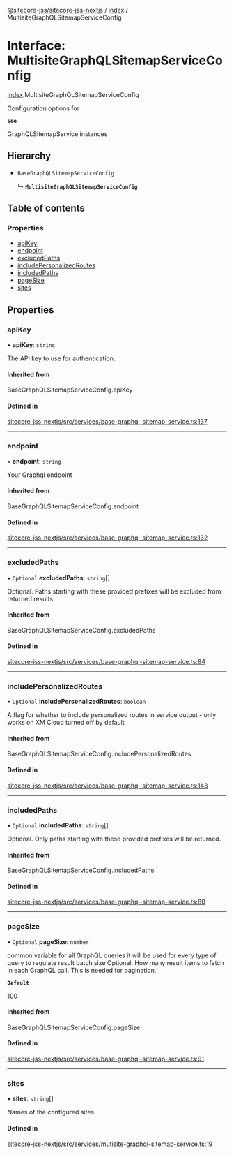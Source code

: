 [@sitecore-jss/sitecore-jss-nextjs](../README.md) / [index](../modules/index.md) / MultisiteGraphQLSitemapServiceConfig

# Interface: MultisiteGraphQLSitemapServiceConfig

[index](../modules/index.md).MultisiteGraphQLSitemapServiceConfig

Configuration options for

**`See`**

GraphQLSitemapService instances

## Hierarchy

- `BaseGraphQLSitemapServiceConfig`

  ↳ **`MultisiteGraphQLSitemapServiceConfig`**

## Table of contents

### Properties

- [apiKey](index.MultisiteGraphQLSitemapServiceConfig.md#apikey)
- [endpoint](index.MultisiteGraphQLSitemapServiceConfig.md#endpoint)
- [excludedPaths](index.MultisiteGraphQLSitemapServiceConfig.md#excludedpaths)
- [includePersonalizedRoutes](index.MultisiteGraphQLSitemapServiceConfig.md#includepersonalizedroutes)
- [includedPaths](index.MultisiteGraphQLSitemapServiceConfig.md#includedpaths)
- [pageSize](index.MultisiteGraphQLSitemapServiceConfig.md#pagesize)
- [sites](index.MultisiteGraphQLSitemapServiceConfig.md#sites)

## Properties

### apiKey

• **apiKey**: `string`

The API key to use for authentication.

#### Inherited from

BaseGraphQLSitemapServiceConfig.apiKey

#### Defined in

[sitecore-jss-nextjs/src/services/base-graphql-sitemap-service.ts:137](https://github.com/Sitecore/jss/blob/878424c53/packages/sitecore-jss-nextjs/src/services/base-graphql-sitemap-service.ts#L137)

___

### endpoint

• **endpoint**: `string`

Your Graphql endpoint

#### Inherited from

BaseGraphQLSitemapServiceConfig.endpoint

#### Defined in

[sitecore-jss-nextjs/src/services/base-graphql-sitemap-service.ts:132](https://github.com/Sitecore/jss/blob/878424c53/packages/sitecore-jss-nextjs/src/services/base-graphql-sitemap-service.ts#L132)

___

### excludedPaths

• `Optional` **excludedPaths**: `string`[]

Optional. Paths starting with these provided prefixes will be excluded from returned results.

#### Inherited from

BaseGraphQLSitemapServiceConfig.excludedPaths

#### Defined in

[sitecore-jss-nextjs/src/services/base-graphql-sitemap-service.ts:84](https://github.com/Sitecore/jss/blob/878424c53/packages/sitecore-jss-nextjs/src/services/base-graphql-sitemap-service.ts#L84)

___

### includePersonalizedRoutes

• `Optional` **includePersonalizedRoutes**: `boolean`

A flag for whether to include personalized routes in service output - only works on XM Cloud
turned off by default

#### Inherited from

BaseGraphQLSitemapServiceConfig.includePersonalizedRoutes

#### Defined in

[sitecore-jss-nextjs/src/services/base-graphql-sitemap-service.ts:143](https://github.com/Sitecore/jss/blob/878424c53/packages/sitecore-jss-nextjs/src/services/base-graphql-sitemap-service.ts#L143)

___

### includedPaths

• `Optional` **includedPaths**: `string`[]

Optional. Only paths starting with these provided prefixes will be returned.

#### Inherited from

BaseGraphQLSitemapServiceConfig.includedPaths

#### Defined in

[sitecore-jss-nextjs/src/services/base-graphql-sitemap-service.ts:80](https://github.com/Sitecore/jss/blob/878424c53/packages/sitecore-jss-nextjs/src/services/base-graphql-sitemap-service.ts#L80)

___

### pageSize

• `Optional` **pageSize**: `number`

common variable for all GraphQL queries
it will be used for every type of query to regulate result batch size
Optional. How many result items to fetch in each GraphQL call. This is needed for pagination.

**`Default`**

100

#### Inherited from

BaseGraphQLSitemapServiceConfig.pageSize

#### Defined in

[sitecore-jss-nextjs/src/services/base-graphql-sitemap-service.ts:91](https://github.com/Sitecore/jss/blob/878424c53/packages/sitecore-jss-nextjs/src/services/base-graphql-sitemap-service.ts#L91)

___

### sites

• **sites**: `string`[]

Names of the configured sites

#### Defined in

[sitecore-jss-nextjs/src/services/mutisite-graphql-sitemap-service.ts:19](https://github.com/Sitecore/jss/blob/878424c53/packages/sitecore-jss-nextjs/src/services/mutisite-graphql-sitemap-service.ts#L19)
